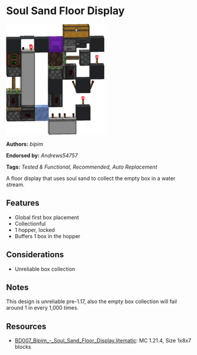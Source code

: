 # Soul Sand Floor Display
<img alt="Bipim_-_Soul_Sand_Floor_Display.png" src="images/Bipim_-_Soul_Sand_Floor_Display.png?raw=1" height="300px">

**Authors:** *bipim*

**Endorsed by:** *Andrews54757*

**Tags:** *Tested & Functional, Recommended, Auto Replacement*

A floor display that uses soul sand to collect the empty box in a water stream.

## Features
- Global first box placement
- Collectionful
- 1 hopper, locked
- Buffers 1 box in the hopper

## Considerations
- Unreliable box collection

## Notes
This design is unreliable pre-1.17, also the empty box collection will fail around 1 in every 1,000 times.

## Resources
- [BD007_Bipim_-_Soul_Sand_Floor_Display.litematic](attachments/BD007_Bipim_-_Soul_Sand_Floor_Display.litematic): MC 1.21.4, Size 1x8x7 blocks
